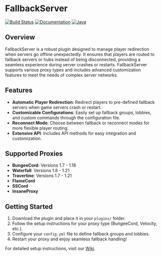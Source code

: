 # FallbackServer

[![Build Status](https://img.shields.io/badge/build-passing-brightgreen)](https://github.com/your-repo-link) 
[![Documentation](https://img.shields.io/badge/documentation-available-blue)](https://fallbackserver-wiki.gitbook.io/) 
[![Java](https://img.shields.io/badge/Java-8+-orange)](https://www.oracle.com/java/technologies/javase-downloads.html)

## Overview

FallbackServer is a robust plugin designed to manage player redirection when servers go offline unexpectedly. It ensures that players are routed to fallback servers or hubs instead of being disconnected, providing a seamless experience during server crashes or restarts. FallbackServer supports various proxy types and includes advanced customization features to meet the needs of complex server networks.

## Features

- **Automatic Player Redirection**: Redirect players to pre-defined fallback servers when game servers crash or restart.
- **Customizable Configurations**: Easily set up fallback groups, lobbies, and custom commands through the configuration file.
- **Reconnect Mode**: Choose between fallback or reconnect modes for more flexible player routing.
- **Extensive API**: Includes API methods for easy integration and customization.

## Supported Proxies

- **BungeeCord**: Versions 1.7 - 1.18
- **Waterfall**: Versions 1.8 - 1.21
- **Travertine**: Versions 1.7 - 1.21
- **FlameCord**
- **SSCord**
- **InsaneProxy**

## Getting Started

1. Download the plugin and place it in your `plugins/` folder.
2. Follow the setup instructions for your proxy type (BungeeCord, Velocity, etc.).
3. Configure your `config.yml` file to define fallback groups and lobbies.
4. Restart your proxy and enjoy seamless fallback handling!

For detailed setup instructions, visit our [Wiki](https://fallbackserver-wiki.gitbook.io/).
